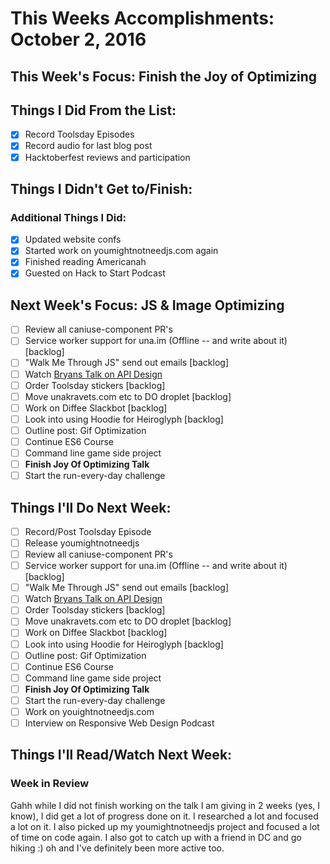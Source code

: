 # This Weeks Accomplishments: October 2, 2016

## This Week's Focus: Finish the Joy of Optimizing

## Things I Did From the List:

- [x] Record Toolsday Episodes
- [x] Record audio for last blog post
- [x] Hacktoberfest reviews and participation

## Things I Didn't Get to/Finish:

### Additional Things I Did:

- [x] Updated website confs
- [x] Started work on youmightnotneedjs.com again
- [x] Finished reading Americanah
- [x] Guested on Hack to Start Podcast

## Next Week's Focus: JS & Image Optimizing

- [ ] Review all caniuse-component PR's
- [ ] Service worker support for una.im (Offline -- and write about it) [backlog]
- [ ] "Walk Me Through JS" send out emails [backlog]
- [ ] Watch [Bryans Talk on API Design](http://2016.cascadiafest.org/speakers/bryan-hughes/)
- [ ] Order Toolsday stickers  [backlog]
- [ ] Move unakravets.com etc to DO droplet [backlog]
- [ ] Work on Diffee Slackbot [backlog]
- [ ] Look into using Hoodie for Heiroglyph [backlog]
- [ ] Outline post: Gif Optimization
- [ ] Continue ES6 Course
- [ ] Command line game side project
- [ ] **Finish Joy Of Optimizing Talk**
- [ ] Start the run-every-day challenge

## Things I'll Do Next Week:

- [ ] Record/Post Toolsday Episode
- [ ] Release youmightnotneedjs
- [ ] Review all caniuse-component PR's
- [ ] Service worker support for una.im (Offline -- and write about it) [backlog]
- [ ] "Walk Me Through JS" send out emails [backlog]
- [ ] Watch [Bryans Talk on API Design](http://2016.cascadiafest.org/speakers/bryan-hughes/)
- [ ] Order Toolsday stickers  [backlog]
- [ ] Move unakravets.com etc to DO droplet [backlog]
- [ ] Work on Diffee Slackbot [backlog]
- [ ] Look into using Hoodie for Heiroglyph [backlog]
- [ ] Outline post: Gif Optimization
- [ ] Continue ES6 Course
- [ ] Command line game side project
- [ ] **Finish Joy Of Optimizing Talk**
- [ ] Start the run-every-day challenge
- [ ] Work on youightnotneedjs.com
- [ ] Interview on Responsive Web Design Podcast

## Things I'll Read/Watch Next Week:

### Week in Review

Gahh while I did not finish working on the talk I am giving in 2 weeks (yes, I know), I did get a lot of progress done on it. I researched a lot and focused a lot on it. I also picked up my youmightnotneedjs project and focused a lot of time on code again. I also got to catch up with a friend in DC and go hiking :) oh and I've definitely been more active too.